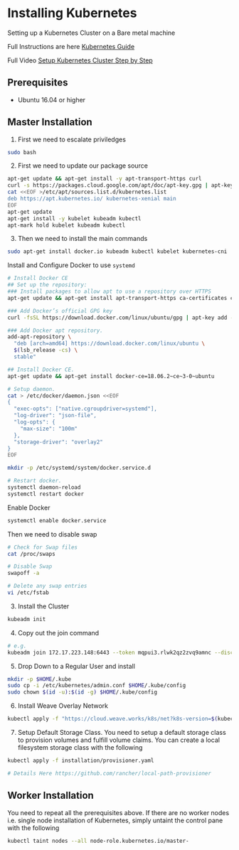 # Installing Kubernetes
Setting up a Kubernetes Cluster on a Bare metal machine

Full Instructions are here [Kubernetes Guide](https://kubernetes.io/docs/setup/production-environment/tools/kubeadm/install-kubeadm/)

Full Video [Setup Kubernetes Cluster Step by Step](https://www.youtube.com/watch?v=UWg3ORRRF60)



## Prerequisites
  - Ubuntu 16.04 or higher


## Master Installation
1. First we need to escalate priviledges
```bash
sudo bash
```
2. First we need to update our package source

```bash
apt-get update && apt-get install -y apt-transport-https curl
curl -s https://packages.cloud.google.com/apt/doc/apt-key.gpg | apt-key add -
cat <<EOF >/etc/apt/sources.list.d/kubernetes.list
deb https://apt.kubernetes.io/ kubernetes-xenial main
EOF
apt-get update
apt-get install -y kubelet kubeadm kubectl
apt-mark hold kubelet kubeadm kubectl
```

3. Then we need to install the main commands

```bash
sudo apt-get install docker.io kubeadm kubectl kubelet kubernetes-cni
```


Install and Configure Docker to use `systemd`
```bash
# Install Docker CE
## Set up the repository:
### Install packages to allow apt to use a repository over HTTPS
apt-get update && apt-get install apt-transport-https ca-certificates curl software-properties-common

### Add Docker’s official GPG key
curl -fsSL https://download.docker.com/linux/ubuntu/gpg | apt-key add -

### Add Docker apt repository.
add-apt-repository \
  "deb [arch=amd64] https://download.docker.com/linux/ubuntu \
  $(lsb_release -cs) \
  stable"

## Install Docker CE.
apt-get update && apt-get install docker-ce=18.06.2~ce~3-0~ubuntu

# Setup daemon.
cat > /etc/docker/daemon.json <<EOF
{
  "exec-opts": ["native.cgroupdriver=systemd"],
  "log-driver": "json-file",
  "log-opts": {
    "max-size": "100m"
  },
  "storage-driver": "overlay2"
}
EOF

mkdir -p /etc/systemd/system/docker.service.d

# Restart docker.
systemctl daemon-reload
systemctl restart docker
```

Enable Docker

```bash
systemctl enable docker.service
```

Then we need to disable swap

```bash
# Check for Swap files
cat /proc/swaps

# Disable Swap
swapoff -a

# Delete any swap entries
vi /etc/fstab

```

3. Install the Cluster

```bash
kubeadm init
```

4. Copy out the join command

```bash
# e.g.
kubeadm join 172.17.223.148:6443 --token mqpui3.rlwk2qz2zvq9amnc --discovery-token-ca-cert-hash sha256:50ca6ffcde8076c39b436cec47eb1b906e058f51928af468d5eb09152fa6fede
```

5. Drop Down to a Regular User and install

```bash
mkdir -p $HOME/.kube
sudo cp -i /etc/kubernetes/admin.conf $HOME/.kube/config
sudo chown $(id -u):$(id -g) $HOME/.kube/config
```

6. Install Weave Overlay Network

```bash
kubectl apply -f "https://cloud.weave.works/k8s/net?k8s-version=$(kubectl version | base64 | tr -d '\n')"
```

7. Setup Default Storage Class. You need to setup a default storage class to provision volumes and fulfill volume claims. You can create a local filesystem storage class with the following

```bash
kubectl apply -f installation/provisioner.yaml

# Details Here https://github.com/rancher/local-path-provisioner
```

## Worker Installation

You need to repeat all the prerequisites above. If there are no worker nodes i.e. single node installation of Kubernetes, simply untaint the control pane with the following

```bash
kubectl taint nodes --all node-role.kubernetes.io/master-
```